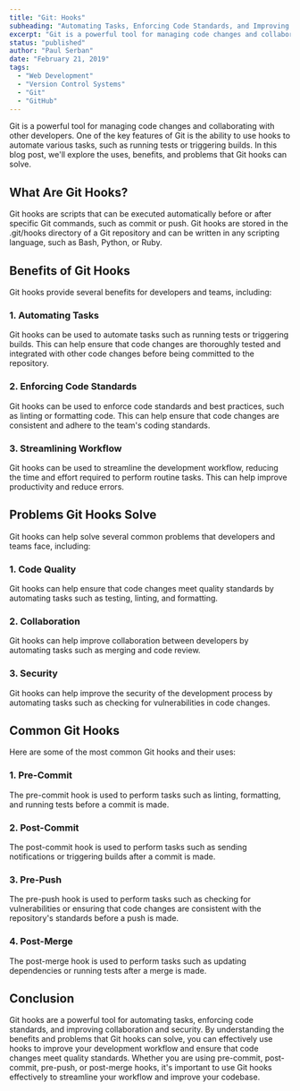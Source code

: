 ```yaml
---
title: "Git: Hooks"
subheading: "Automating Tasks, Enforcing Code Standards, and Improving Collaboration and Security"
excerpt: "Git is a powerful tool for managing code changes and collaborating with other developers. One of the key features of Git is the ability to use hooks to automate various tasks, such as running tests or triggering builds. In this blog post, we'll explore the uses, benefits, and problems that Git hooks can solve."
status: "published"
author: "Paul Serban"
date: "February 21, 2019"
tags:
  - "Web Development"
  - "Version Control Systems"
  - "Git"
  - "GitHub"
---
```

Git is a powerful tool for managing code changes and collaborating with other developers. One of the key features of Git is the ability to use hooks to automate various tasks, such as running tests or triggering builds. In this blog post, we'll explore the uses, benefits, and problems that Git hooks can solve.

## What Are Git Hooks?
Git hooks are scripts that can be executed automatically before or after specific Git commands, such as commit or push. Git hooks are stored in the .git/hooks directory of a Git repository and can be written in any scripting language, such as Bash, Python, or Ruby.

## Benefits of Git Hooks
Git hooks provide several benefits for developers and teams, including:

### 1. Automating Tasks
Git hooks can be used to automate tasks such as running tests or triggering builds. This can help ensure that code changes are thoroughly tested and integrated with other code changes before being committed to the repository.

### 2. Enforcing Code Standards
Git hooks can be used to enforce code standards and best practices, such as linting or formatting code. This can help ensure that code changes are consistent and adhere to the team's coding standards.

### 3. Streamlining Workflow
Git hooks can be used to streamline the development workflow, reducing the time and effort required to perform routine tasks. This can help improve productivity and reduce errors.

## Problems Git Hooks Solve
Git hooks can help solve several common problems that developers and teams face, including:

### 1. Code Quality
Git hooks can help ensure that code changes meet quality standards by automating tasks such as testing, linting, and formatting.

### 2. Collaboration
Git hooks can help improve collaboration between developers by automating tasks such as merging and code review.

### 3. Security
Git hooks can help improve the security of the development process by automating tasks such as checking for vulnerabilities in code changes.

## Common Git Hooks
Here are some of the most common Git hooks and their uses:

### 1. Pre-Commit
The pre-commit hook is used to perform tasks such as linting, formatting, and running tests before a commit is made.

### 2. Post-Commit
The post-commit hook is used to perform tasks such as sending notifications or triggering builds after a commit is made.

### 3. Pre-Push
The pre-push hook is used to perform tasks such as checking for vulnerabilities or ensuring that code changes are consistent with the repository's standards before a push is made.

### 4. Post-Merge
The post-merge hook is used to perform tasks such as updating dependencies or running tests after a merge is made.

## Conclusion
Git hooks are a powerful tool for automating tasks, enforcing code standards, and improving collaboration and security. By understanding the benefits and problems that Git hooks can solve, you can effectively use hooks to improve your development workflow and ensure that code changes meet quality standards. Whether you are using pre-commit, post-commit, pre-push, or post-merge hooks, it's important to use Git hooks effectively to streamline your workflow and improve your codebase.